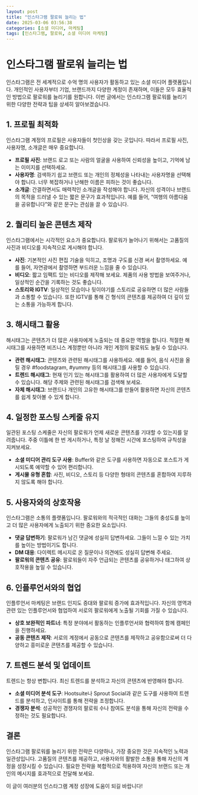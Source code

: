```yaml
---
layout: post  
title: "인스타그램 팔로워 늘리는 법"  
date: 2025-03-06 03:56:38  
categories: [소셜 미디어, 마케팅]  
tags: [인스타그램, 팔로워, 소셜 미디어 마케팅]  
---
```


# 인스타그램 팔로워 늘리는 법

인스타그램은 전 세계적으로 수억 명의 사용자가 활동하고 있는 소셜 미디어 플랫폼입니다. 개인적인 사용자부터 기업, 브랜드까지 다양한 계정이 존재하며, 이들은 모두 효율적인 방법으로 팔로워를 늘리기를 원합니다. 이번 글에서는 인스타그램 팔로워를 늘리기 위한 다양한 전략과 팁을 상세히 알아보겠습니다.

## 1. 프로필 최적화

인스타그램 계정의 프로필은 사용자들이 첫인상을 갖는 곳입니다. 따라서 프로필 사진, 사용자명, 소개글은 매우 중요합니다. 

- **프로필 사진**: 브랜드 로고 또는 사람의 얼굴을 사용하여 신뢰성을 높이고, 기억에 남는 이미지를 선택하세요.
- **사용자명**: 검색하기 쉽고 브랜드 또는 개인의 정체성을 나타내는 사용자명을 선택해야 합니다. 너무 복잡하거나 난해한 이름은 피하는 것이 좋습니다.
- **소개글**: 간결하면서도 매력적인 소개글을 작성해야 합니다. 자신의 성격이나 브랜드의 목적을 드러낼 수 있는 짧은 문구가 효과적입니다. 예를 들어, “여행의 아름다움을 공유합니다”와 같은 문구는 관심을 끌 수 있습니다.

## 2. 퀄리티 높은 콘텐츠 제작

인스타그램에서는 시각적인 요소가 중요합니다. 팔로워가 늘어나기 위해서는 고품질의 사진과 비디오를 지속적으로 게시해야 합니다. 

- **사진**: 기본적인 사진 편집 기술을 익히고, 조명과 구도를 신경 써서 촬영하세요. 예를 들어, 자연광에서 촬영하면 부드러운 느낌을 줄 수 있습니다.
- **비디오**: 짧고 임팩트 있는 비디오를 제작해 보세요. 제품의 사용 방법을 보여주거나, 일상적인 순간을 기록하는 것도 좋습니다.
- **스토리와 IGTV**: 일상적인 모습이나 뒷이야기를 스토리로 공유하면 더 많은 사람들과 소통할 수 있습니다. 또한 IGTV를 통해 긴 형식의 콘텐츠를 제공하여 더 깊이 있는 소통을 가능하게 합니다.

## 3. 해시태그 활용

해시태그는 콘텐츠가 더 많은 사용자에게 노출되는 데 중요한 역할을 합니다. 적절한 해시태그를 사용하면 비즈니스 계정뿐만 아니라 개인 계정의 팔로워도 늘릴 수 있습니다.

- **관련 해시태그**: 콘텐츠와 관련된 해시태그를 사용하세요. 예를 들어, 음식 사진을 올릴 경우 #foodstagram, #yummy 등의 해시태그를 사용할 수 있습니다.
- **트렌드 해시태그**: 현재 인기 있는 해시태그를 활용하여 더 많은 사용자에게 도달할 수 있습니다. 해당 주제와 관련된 해시태그를 검색해 보세요.
- **자체 해시태그**: 브랜드나 개인의 고유한 해시태그를 만들어 활용하면 자신의 콘텐츠를 쉽게 찾아볼 수 있게 합니다.

## 4. 일정한 포스팅 스케줄 유지

일관된 포스팅 스케줄은 자신의 팔로워가 언제 새로운 콘텐츠를 기대할 수 있는지를 알려줍니다. 주중 이틀에 한 번 게시하거나, 특정 날 정해진 시간에 포스팅하여 규칙성을 지켜보세요.

- **소셜 미디어 관리 도구 사용**: Buffer와 같은 도구를 사용하면 자동으로 포스트가 게시되도록 예약할 수 있어 편리합니다. 
- **게시물 유형 혼합**: 사진, 비디오, 스토리 등 다양한 형태의 콘텐츠를 혼합하여 지루하지 않도록 해야 합니다.

## 5. 사용자와의 상호작용

인스타그램은 소통의 플랫폼입니다. 팔로워와의 적극적인 대화는 그들의 충성도를 높이고 더 많은 사용자에게 노출되기 위한 중요한 요소입니다.

- **댓글 답변하기**: 팔로워가 남긴 댓글에 성실히 답변하세요. 그들이 느낄 수 있는 가치를 높이는 방법이기도 합니다. 
- **DM 대응**: 다이렉트 메시지로 온 질문이나 의견에도 성실히 답변해 주세요.
- **팔로워의 콘텐츠 공유**: 팔로워들이 자주 언급되는 콘텐츠를 공유하거나 태그하여 상호작용을 높일 수 있습니다. 

## 6. 인플루언서와의 협업

인플루언서 마케팅은 브랜드 인지도 증대와 팔로워 증가에 효과적입니다. 자신의 영역과 관련 있는 인플루언서와 협업하여 서로의 팔로워에게 노출될 기회를 가질 수 있습니다.

- **상호 보완적인 파트너**: 특정 분야에서 활동하는 인플루언서와 협력하여 함께 캠페인을 진행하세요. 
- **공동 콘텐츠 제작**: 서로의 계정에서 공동으로 콘텐츠를 제작하고 공유함으로써 더 다양하고 흥미로운 콘텐츠를 제공할 수 있습니다.

## 7. 트렌드 분석 및 업데이트

트렌드는 항상 변합니다. 최신 트렌드를 분석하고 자신의 콘텐츠에 반영해야 합니다. 

- **소셜 미디어 분석 도구**: Hootsuite나 Sprout Social과 같은 도구를 사용하여 트렌드를 분석하고, 인사이트를 통해 전략을 조정합니다.
- **경쟁자 분석**: 성공적인 경쟁자의 팔로워 수나 참여도 분석을 통해 자신의 전략을 수정하는 것도 필요합니다.

## 결론

인스타그램 팔로워를 늘리기 위한 전략은 다양하나, 가장 중요한 것은 지속적인 노력과 일관성입니다. 고품질의 콘텐츠를 제공하고, 사용자와의 활발한 소통을 통해 자신의 계정을 성장시킬 수 있습니다. 필요한 전략을 복합적으로 적용하여 자신의 브랜드 또는 개인의 메시지를 효과적으로 전달해 보세요. 

이 글이 여러분의 인스타그램 계정 성장에 도움이 되길 바랍니다!